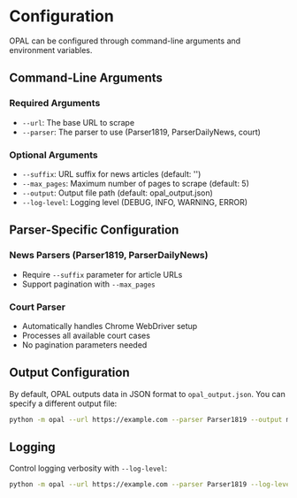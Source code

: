 # Configuration

OPAL can be configured through command-line arguments and environment variables.

## Command-Line Arguments

### Required Arguments

- `--url`: The base URL to scrape
- `--parser`: The parser to use (Parser1819, ParserDailyNews, court)

### Optional Arguments

- `--suffix`: URL suffix for news articles (default: '')
- `--max_pages`: Maximum number of pages to scrape (default: 5)
- `--output`: Output file path (default: opal_output.json)
- `--log-level`: Logging level (DEBUG, INFO, WARNING, ERROR)

## Parser-Specific Configuration

### News Parsers (Parser1819, ParserDailyNews)

- Require `--suffix` parameter for article URLs
- Support pagination with `--max_pages`

### Court Parser

- Automatically handles Chrome WebDriver setup
- Processes all available court cases
- No pagination parameters needed

## Output Configuration

By default, OPAL outputs data in JSON format to `opal_output.json`. You can specify a different output file:

```bash
python -m opal --url https://example.com --parser Parser1819 --output my_data.json
```

## Logging

Control logging verbosity with `--log-level`:

```bash
python -m opal --url https://example.com --parser Parser1819 --log-level DEBUG
```